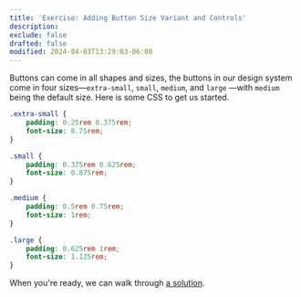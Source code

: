 ```yaml
---
title: 'Exercise: Adding Button Size Variant and Controls'
description:
exclude: false
drafted: false
modified: 2024-04-03T13:29:03-06:00
---
```


Buttons can come in all shapes and sizes, the buttons in our design system come in four sizes—`extra-small`, `small`, `medium`, and `large` —with `medium` being the default size. Here is some CSS to get us started.

```css
.extra-small {
	padding: 0.25rem 0.375rem;
	font-size: 0.75rem;
}

.small {
	padding: 0.375rem 0.625rem;
	font-size: 0.875rem;
}

.medium {
	padding: 0.5rem 0.75rem;
	font-size: 1rem;
}

.large {
	padding: 0.625rem 1rem;
	font-size: 1.125rem;
}
```

When you're ready, we can walk through [a solution](adding-button-sizes-solution.md).
